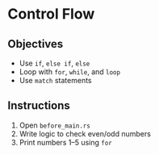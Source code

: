 # Control Flow

## Objectives

- Use `if`, `else if`, `else`  
- Loop with `for`, `while`, and `loop`  
- Use `match` statements

## Instructions

1. Open `before_main.rs`  
2. Write logic to check even/odd numbers  
3. Print numbers 1–5 using `for`